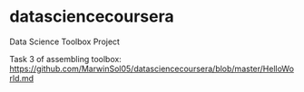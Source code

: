 # datasciencecoursera
Data Science Toolbox Project

Task 3 of assembling toolbox: https://github.com/MarwinSol05/datasciencecoursera/blob/master/HelloWorld.md
